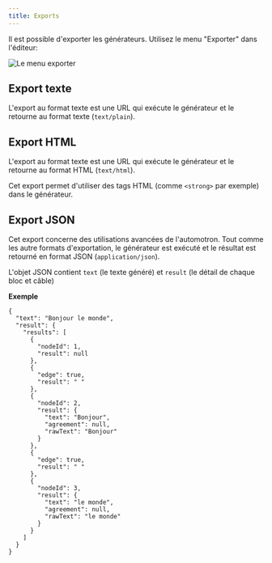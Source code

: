 ```yaml
---
title: Exports
---
```


Il est possible d'exporter les générateurs. Utilisez le menu "Exporter" dans l'éditeur:

![Le menu exporter](/img/content/doc/export.png)

## Export texte

L'export au format texte est une URL qui exécute le générateur et le retourne au format texte (`text/plain`).

## Export HTML

L'export au format texte est une URL qui exécute le générateur et le retourne au format HTML (`text/html`).

Cet export permet d'utiliser des tags HTML (comme `<strong>` par exemple) dans le générateur.

## Export JSON

Cet export concerne des utilisations avancées de l'automotron. Tout comme les autre formats d'exportation, le générateur est exécuté et le résultat est retourné en format JSON (`application/json`).

L'objet JSON contient `text` (le texte généré) et `result` (le détail de chaque bloc et câble)

**Exemple**

```
{
  "text": "Bonjour le monde",
  "result": {
    "results": [
      {
        "nodeId": 1,
        "result": null
      },
      {
        "edge": true,
        "result": " "
      },
      {
        "nodeId": 2,
        "result": {
          "text": "Bonjour",
          "agreement": null,
          "rawText": "Bonjour"
        }
      },
      {
        "edge": true,
        "result": " "
      },
      {
        "nodeId": 3,
        "result": {
          "text": "le monde",
          "agreement": null,
          "rawText": "le monde"
        }
      }
    ]
  }
}
```
